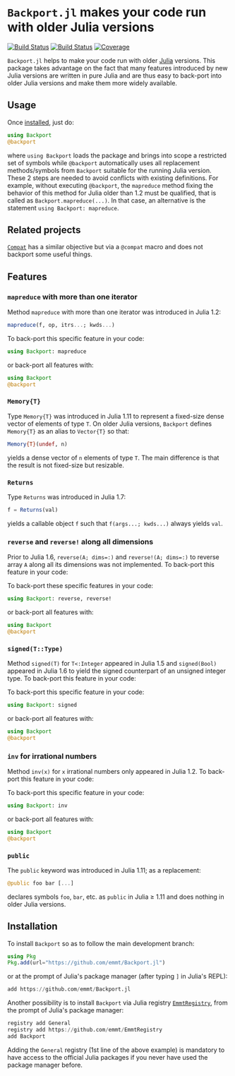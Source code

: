 # `Backport.jl` makes your code run with older Julia versions

[![Build Status](https://github.com/emmt/Backport.jl/actions/workflows/CI.yml/badge.svg?branch=main)](https://github.com/emmt/Backport.jl/actions/workflows/CI.yml?query=branch%3Amain) [![Build Status](https://ci.appveyor.com/api/projects/status/github/emmt/Backport.jl?svg=true)](https://ci.appveyor.com/project/emmt/Backport-jl) [![Coverage](https://codecov.io/gh/emmt/Backport.jl/branch/main/graph/badge.svg)](https://codecov.io/gh/emmt/Backport.jl)

`Backport.jl` helps to make your code run with older [Julia](http://julialang.org/)
versions. This package takes advantage on the fact that many features introduced by new
Julia versions are written in pure Julia and are thus easy to back-port into older Julia
versions and make them more widely available.

## Usage

Once [installed](#installation), just do:

``` julia
using Backport
@backport
```

where `using Backport` loads the package and brings into scope a restricted set of symbols
while `@backport` automatically uses all replacement methods/symbols from `Backport`
suitable for the running Julia version. These 2 steps are needed to avoid conflicts with
existing definitions. For example, without executing `@backport`, the `mapreduce` method
fixing the behavior of this method for Julia older than 1.2 must be qualified, that is
called as `Backport.mapreduce(...)`. In that case, an alternative is the statement `using
Backport: mapreduce`.


## Related projects

[`Compat`](https://github.com/JuliaLang/Compat.jl) has a similar objective but via a
`@compat` macro and does not backport some useful things.

## Features

### `mapreduce` with more than one iterator

Method `mapreduce` with more than one iterator was introduced in Julia 1.2:

``` julia
mapreduce(f, op, itrs...; kwds...)
```

To back-port this specific feature in your code:

``` julia
using Backport: mapreduce
```

or back-port all features with:

``` julia
using Backport
@backport
```

### `Memory{T}`

Type `Memory{T}` was introduced in Julia 1.11 to represent a fixed-size dense vector of
elements of type `T`. On older Julia versions, `Backport` defines `Memory{T}` as an alias
to `Vector{T}` so that:

``` julia
Memory{T}(undef, n)
```

yields a dense vector of `n` elements of type `T`. The main difference is that the result
is not fixed-size but resizable.


### `Returns`

Type `Returns` was introduced in Julia 1.7:

``` julia
f = Returns(val)
```

yields a callable object `f` such that `f(args...; kwds...)` always yields `val`.


### `reverse` and `reverse!` along all dimensions

Prior to Julia 1.6, `reverse(A; dims=:)` and `reverse!(A; dims=:)` to reverse array `A`
along all its dimensions was not implemented. To back-port this feature in your code:

To back-port these specific features in your code:

``` julia
using Backport: reverse, reverse!
```

or back-port all features with:

``` julia
using Backport
@backport
```

### `signed(T::Type)`

Method `signed(T)` for `T<:Integer` appeared in Julia 1.5 and `signed(Bool)` appeared in
Julia 1.6 to yield the signed counterpart of an unsigned integer type. To back-port this
feature in your code:

To back-port this specific feature in your code:

``` julia
using Backport: signed
```

or back-port all features with:

``` julia
using Backport
@backport
```

### `inv` for irrational numbers

Method `inv(x)` for `x` irrational numbers only appeared in Julia 1.2. To back-port this
feature in your code:

To back-port this specific feature in your code:

``` julia
using Backport: inv
```

or back-port all features with:

``` julia
using Backport
@backport
```

### `public`

The `public` keyword was introduced in Julia 1.11; as a replacement:

``` julia
@public foo bar [...]
```

declares symbols `foo`, `bar`, etc. as `public` in Julia ≥ 1.11 and does nothing in older
Julia versions.


## Installation

To install `Backport` so as to follow the main development branch:

``` julia
using Pkg
Pkg.add(url="https://github.com/emmt/Backport.jl")
```

or at the prompt of Julia's package manager (after typing `]` in Julia's REPL):

``` julia
add https://github.com/emmt/Backport.jl
```

Another possibility is to install `Backport` via Julia registry
[`EmmtRegistry`](https://github.com/emmt/EmmtRegistry), from the prompt of Julia's package
manager:

```julia
registry add General
registry add https://github.com/emmt/EmmtRegistry
add Backport
```

Adding the `General` registry (1st line of the above example) is mandatory to have access
to the official Julia packages if you never have used the package manager before.
